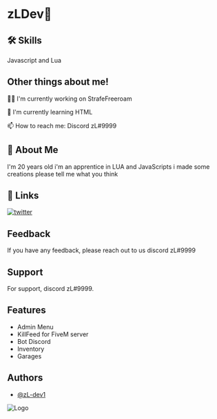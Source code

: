
# zLDev💯



## 🛠 Skills
Javascript and Lua


## Other things about me!
👩‍💻 I'm currently working on StrafeFreeroam

🧠 I'm currently learning HTML

📫 How to reach me: Discord zL#9999



## 🚀 About Me
I'm 20 years old i'm an apprentice in LUA and JavaScripts i made some creations please tell me what you think


## 🔗 Links
[![twitter](https://img.shields.io/badge/twitter-1DA1F2?style=for-the-badge&logo=twitter&logoColor=white)](https://twitter.com/RLzL999)


## Feedback

If you have any feedback, please reach out to us discord zL#9999


## Support

For support, discord zL#9999.


## Features

- Admin Menu
- KillFeed for FiveM server
- Bot Discord
- Inventory
- Garages


## Authors

- [@zL-dev1](https://github.com/zL-dev1)


![Logo](https://media.discordapp.net/attachments/1095543351845081088/1095602240850505808/Capture_decran_2023-04-12_003908.png?width=352&height=249)

